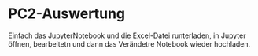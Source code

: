 # PC2-Auswertung

Einfach das JupyterNotebook und die Excel-Datei runterladen,
in Jupyter öffnen,
bearbeitetn und dann das Verändetre Notebook wieder hochladen.
